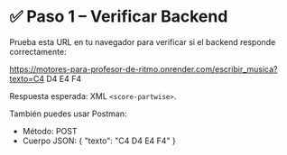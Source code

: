 # ✅ Paso 1 – Verificar Backend

Prueba esta URL en tu navegador para verificar si el backend responde correctamente:

https://motores-para-profesor-de-ritmo.onrender.com/escribir_musica?texto=C4 D4 E4 F4

Respuesta esperada: XML `<score-partwise>`.

También puedes usar Postman:
- Método: POST
- Cuerpo JSON:
  {
    "texto": "C4 D4 E4 F4"
  }
